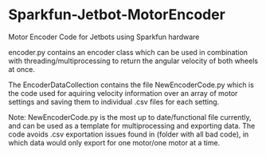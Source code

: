 # Sparkfun-Jetbot-MotorEncoder
Motor Encoder Code for Jetbots using Sparkfun hardware

encoder.py contains an encoder class which can be used in combination with threading/multiprocessing to return the angular velocity of both wheels at once.

The EncoderDataCollection contains the file NewEncoderCode.py which is the code used for aquiring velocity information over an array of motor settings and saving them to individual .csv files for each setting. 

Note: NewEncoderCode.py is the most up to date/functional file currently, and can be used as a template for multiprocessing and exporting data. The code avoids .csv exportation issues found in (folder with all bad code), in which data would only export for one motor/one motor at a time.
